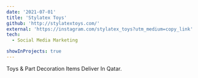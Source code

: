 ```yaml
---
date: '2021-07-01'
title: 'Stylatex Toys'
github: 'http://stylatextoys.com/'
external: 'https://instagram.com/stylatex_toys?utm_medium=copy_link'
tech:
  - Social Media Marketing

showInProjects: true
---
```


Toys & Part Decoration Items Deliver In Qatar.
